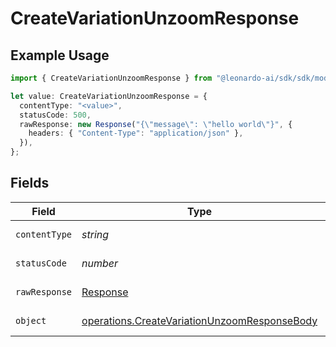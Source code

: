 # CreateVariationUnzoomResponse

## Example Usage

```typescript
import { CreateVariationUnzoomResponse } from "@leonardo-ai/sdk/sdk/models/operations";

let value: CreateVariationUnzoomResponse = {
  contentType: "<value>",
  statusCode: 500,
  rawResponse: new Response("{\"message\": \"hello world\"}", {
    headers: { "Content-Type": "application/json" },
  }),
};
```

## Fields

| Field                                                                                                               | Type                                                                                                                | Required                                                                                                            | Description                                                                                                         |
| ------------------------------------------------------------------------------------------------------------------- | ------------------------------------------------------------------------------------------------------------------- | ------------------------------------------------------------------------------------------------------------------- | ------------------------------------------------------------------------------------------------------------------- |
| `contentType`                                                                                                       | *string*                                                                                                            | :heavy_check_mark:                                                                                                  | HTTP response content type for this operation                                                                       |
| `statusCode`                                                                                                        | *number*                                                                                                            | :heavy_check_mark:                                                                                                  | HTTP response status code for this operation                                                                        |
| `rawResponse`                                                                                                       | [Response](https://developer.mozilla.org/en-US/docs/Web/API/Response)                                               | :heavy_check_mark:                                                                                                  | Raw HTTP response; suitable for custom response parsing                                                             |
| `object`                                                                                                            | [operations.CreateVariationUnzoomResponseBody](../../../sdk/models/operations/createvariationunzoomresponsebody.md) | :heavy_minus_sign:                                                                                                  | Responses for POST /api/rest/v1/variations/unzoom                                                                   |